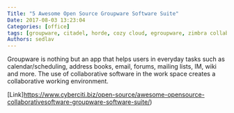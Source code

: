 ```yaml
---
Title: "5 Awesome Open Source Groupware Software Suite"
Date: 2017-08-03 13:23:04
Categories: [office]
tags: [groupware, citadel, horde, cozy cloud, egroupware, zimbra collaboration]
Authors: sedlav
---
```


Groupware is nothing but an app that helps users in everyday tasks such as calendar/scheduling, address books, email, forums, mailing lists, IM, wiki and more. The use of collaborative software in the work space creates a collaborative working environment.

[Link]https://www.cyberciti.biz/open-source/awesome-opensource-collaborativesoftware-groupware-software-suite/)

